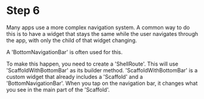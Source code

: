 # Step 6

Many apps use a more complex navigation system.
A common way to do this is to have a widget that stays the same while the user navigates through the app, with only the child of that widget changing.

A 'BottomNavigationBar' is often used for this.

To make this happen, you need to create a 'ShellRoute'.
This will use 'ScaffoldWithBottomBar' as its builder method.
'ScaffoldWithBottomBar' is a custom widget that already includes a 'Scaffold' and a 'BottomNavigationBar'. When you tap on the navigation bar, it changes what you see in the main part of the 'Scaffold'.
